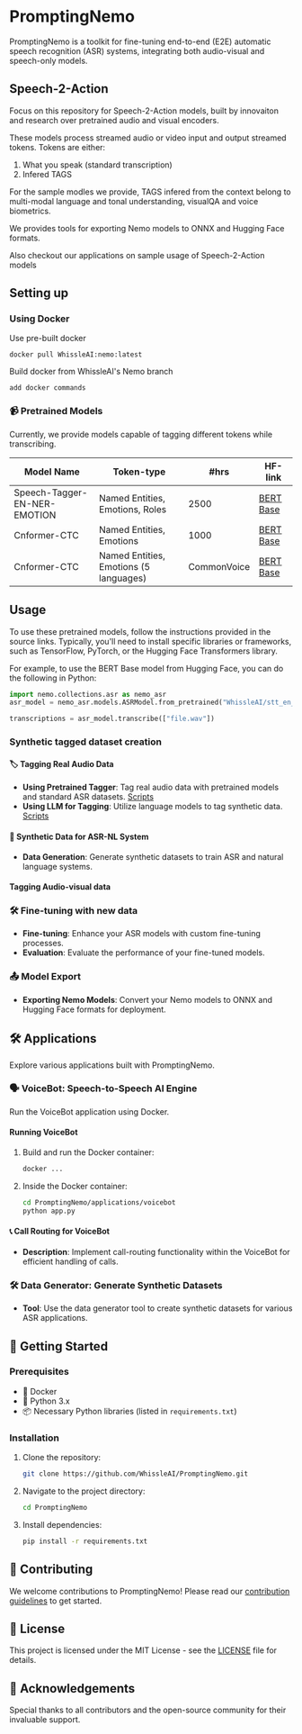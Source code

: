 # PromptingNemo
PromptingNemo is a toolkit for fine-tuning end-to-end (E2E) automatic speech recognition (ASR) systems, integrating both audio-visual and speech-only models. 

## Speech-2-Action

Focus on this repository for Speech-2-Action models, built by innovaiton and research over pretrained audio and visual encoders.

These models process streamed audio or video input and output streamed tokens. Tokens are either:
1. What you speak (standard transcription)
2. Infered TAGS

For the sample modles we provide, TAGS infered from the context belong to multi-modal language and tonal understanding, visualQA and voice biometrics. 

We provides tools for exporting Nemo models to ONNX and Hugging Face formats.

Also checkout our applications on sample usage of Speech-2-Action models


## Setting up

### Using Docker

Use pre-built docker
``` 
docker pull WhissleAI:nemo:latest
```
Build docker from WhissleAI's Nemo branch
```
add docker commands
```

### 📹 Pretrained Models

Currently, we provide models capable of tagging different tokens while transcribing.

| Model Name            | Token-type                          | #hrs    | HF-link                                                 |
|-----------------------|--------------------------------------|---------|---------------------------------------------------------|
| Speech-Tagger-EN-NER-EMOTION | Named Entities, Emotions, Roles | 2500    | [BERT Base](https://huggingface.co/bert-base-uncased)    |
| Cnformer-CTC          | Named Entities, Emotions            | 1000    | [BERT Base](https://huggingface.co/bert-base-uncased)    |
| Cnformer-CTC          | Named Entities, Emotions (5 languages) | CommonVoice | [BERT Base](https://huggingface.co/bert-base-uncased) |


## Usage

To use these pretrained models, follow the instructions provided in the source links. Typically, you'll need to install specific libraries or frameworks, such as TensorFlow, PyTorch, or the Hugging Face Transformers library.

For example, to use the BERT Base model from Hugging Face, you can do the following in Python:

```python
import nemo.collections.asr as nemo_asr
asr_model = nemo_asr.models.ASRModel.from_pretrained("WhissleAI/stt_en_conformer_ctc_digits")

transcriptions = asr_model.transcribe(["file.wav"])
```







### Synthetic tagged dataset creation

#### 🏷️ Tagging Real Audio Data
- **Using Pretrained Tagger**: Tag real audio data with pretrained models and standard ASR datasets. [Scripts](./scripts/data/real)
- **Using LLM for Tagging**: Utilize language models to tag synthetic data. [Scripts](./scripts/data/synthetic)

#### 🧪 Synthetic Data for ASR-NL System
- **Data Generation**: Generate synthetic datasets to train ASR and natural language systems.

#### Tagging Audio-visual data

### 🛠️ Fine-tuning with new data
- **Fine-tuning**: Enhance your ASR models with custom fine-tuning processes.
- **Evaluation**: Evaluate the performance of your fine-tuned models.

### 📤 Model Export
- **Exporting Nemo Models**: Convert your Nemo models to ONNX and Hugging Face formats for deployment.

## 🛠️ Applications
Explore various applications built with PromptingNemo.

### 🗣️ VoiceBot: Speech-to-Speech AI Engine
Run the VoiceBot application using Docker.

#### Running VoiceBot
1. Build and run the Docker container:
    ```bash
    docker ...
    ```
2. Inside the Docker container:
    ```bash
    cd PromptingNemo/applications/voicebot
    python app.py
    ```

#### 📞 Call Routing for VoiceBot
- **Description**: Implement call-routing functionality within the VoiceBot for efficient handling of calls.

### 🛠️ Data Generator: Generate Synthetic Datasets
- **Tool**: Use the data generator tool to create synthetic datasets for various ASR applications.

## 🚀 Getting Started
### Prerequisites
- 🐳 Docker
- 🐍 Python 3.x
- 📦 Necessary Python libraries (listed in `requirements.txt`)

### Installation
1. Clone the repository:
    ```bash
    git clone https://github.com/WhissleAI/PromptingNemo.git
    ```
2. Navigate to the project directory:
    ```bash
    cd PromptingNemo
    ```
3. Install dependencies:
    ```bash
    pip install -r requirements.txt
    ```

## 🤝 Contributing
We welcome contributions to PromptingNemo! Please read our [contribution guidelines](CONTRIBUTING.md) to get started.

## 📜 License
This project is licensed under the MIT License - see the [LICENSE](./LICENCE) file for details.

## 🙏 Acknowledgements
Special thanks to all contributors and the open-source community for their invaluable support.
